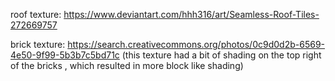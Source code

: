 roof texture: https://www.deviantart.com/hhh316/art/Seamless-Roof-Tiles-272669757

brick texture: https://search.creativecommons.org/photos/0c9d0d2b-6569-4e50-9f99-5b3b7c5bd71c (this texture had a bit of shading on the top right of the bricks , which resulted in more block like shading)